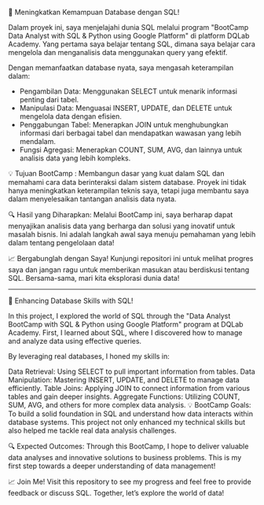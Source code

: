 🚀 Meningkatkan Kemampuan Database dengan SQL!

Dalam proyek ini, saya menjelajahi dunia SQL melalui program "BootCamp Data Analyst with SQL & Python using Google Platform" di platform DQLab Academy. Yang pertama saya belajar tentang SQL, dimana saya belajar cara mengelola dan menganalisis data menggunakan query yang efektif. 

Dengan memanfaatkan database nyata, saya mengasah keterampilan dalam:
- Pengambilan Data: Menggunakan SELECT untuk menarik informasi penting dari tabel.
- Manipulasi Data: Menguasai INSERT, UPDATE, dan DELETE untuk mengelola data dengan efisien.
- Penggabungan Tabel: Menerapkan JOIN untuk menghubungkan informasi dari berbagai tabel dan mendapatkan wawasan yang lebih mendalam.
- Fungsi Agregasi: Menerapkan COUNT, SUM, AVG, dan lainnya untuk analisis data yang lebih kompleks.

💡 Tujuan BootCamp : Membangun dasar yang kuat dalam SQL dan memahami cara data berinteraksi dalam sistem database. Proyek ini tidak hanya meningkatkan keterampilan teknis saya, tetapi juga membantu saya dalam menyelesaikan tantangan analisis data nyata.

🔍 Hasil yang Diharapkan: Melalui BootCamp ini, saya berharap dapat menyajikan analisis data yang berharga dan solusi yang inovatif untuk masalah bisnis. Ini adalah langkah awal saya menuju pemahaman yang lebih dalam tentang pengelolaan data!

📈 Bergabunglah dengan Saya! Kunjungi repositori ini untuk melihat progres saya dan jangan ragu untuk memberikan masukan atau berdiskusi tentang SQL. Bersama-sama, mari kita eksplorasi dunia data!


------------------------------------------------------------------------------------------------------------------------------------------------------------------------------


🚀 Enhancing Database Skills with SQL!

In this project, I explored the world of SQL through the "Data Analyst BootCamp with SQL & Python using Google Platform" program at DQLab Academy. First, I learned about SQL, where I discovered how to manage and analyze data using effective queries.

By leveraging real databases, I honed my skills in:

Data Retrieval: Using SELECT to pull important information from tables.
Data Manipulation: Mastering INSERT, UPDATE, and DELETE to manage data efficiently.
Table Joins: Applying JOIN to connect information from various tables and gain deeper insights.
Aggregate Functions: Utilizing COUNT, SUM, AVG, and others for more complex data analysis.
💡 BootCamp Goals: To build a solid foundation in SQL and understand how data interacts within database systems. This project not only enhanced my technical skills but also helped me tackle real data analysis challenges.

🔍 Expected Outcomes: Through this BootCamp, I hope to deliver valuable data analyses and innovative solutions to business problems. This is my first step towards a deeper understanding of data management!

📈 Join Me! Visit this repository to see my progress and feel free to provide feedback or discuss SQL. Together, let’s explore the world of data!
